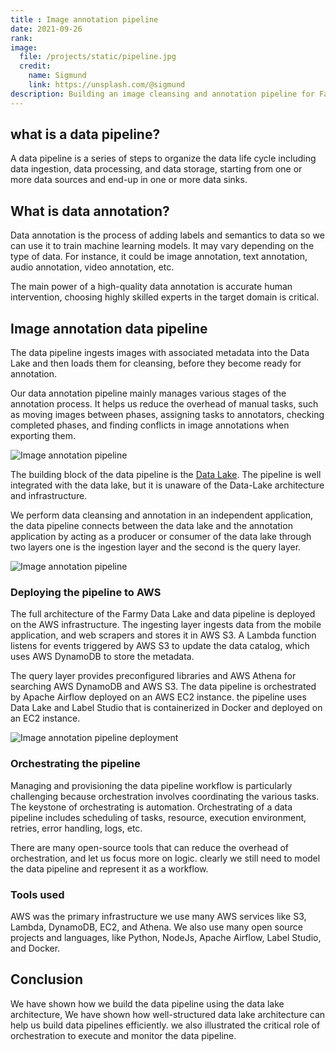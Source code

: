 ```yaml
---
title : Image annotation pipeline
date: 2021-09-26
rank:
image:
  file: /projects/static/pipeline.jpg
  credit:
    name: Sigmund
    link: https://unsplash.com/@sigmund
description: Building an image cleansing and annotation pipeline for Farmy.ai startup.
---
```


## what is a data pipeline?

A data pipeline is a series of steps to organize the data life cycle including data ingestion, data processing, and data storage, starting from one or more data sources and end-up in one or more data sinks.

## What is data annotation?

Data annotation is the process of adding labels and semantics to data so we can use it to train machine learning models. It may vary depending on the type of data. For instance, it could be image annotation, text annotation, audio annotation, video annotation, etc.

The main power of a high-quality data annotation is accurate human intervention, choosing highly skilled experts in the target domain is critical.

## Image annotation data pipeline

The data pipeline ingests images with associated metadata into the Data Lake and then loads them for cleansing, before they become ready for annotation.

Our data annotation pipeline mainly manages various stages of the annotation process. It helps us reduce the overhead of manual tasks, such as moving images between phases, assigning tasks to annotators, checking completed phases, and finding conflicts in image annotations when exporting them.

![Image annotation pipeline](/projects/static/pipeline_farmy_slide.png)

The building block of the data pipeline is the [Data Lake](/projects/farmy-data-lake). The pipeline is well integrated with the data lake, but it is unaware of the Data-Lake architecture and infrastructure.
 
We perform data cleansing and annotation in an independent application, the data pipeline connects between the data lake and the annotation application by acting as a producer or consumer of the data lake through two layers one is the ingestion layer and the second is the query layer.

![Image annotation pipeline](/projects/static/data-pipeline-intergarion-DL.svg)

### Deploying the pipeline to AWS

The full architecture of the Farmy Data Lake and data pipeline is deployed on the AWS infrastructure. The ingesting layer ingests data from the mobile application, and web scrapers and stores it in AWS S3. A Lambda function listens for events triggered by AWS S3 to update the data catalog, which uses AWS DynamoDB to store the metadata.
 
The query layer provides preconfigured libraries and AWS Athena for searching AWS DynamoDB and AWS S3. The data pipeline is orchestrated by Apache Airflow deployed on an AWS EC2 instance. the pipeline uses Data Lake and Label Studio that is containerized in Docker and deployed on an EC2 instance.

![Image annotation pipeline deployment](/projects/static/aws-complete-architercture_final.png)

### Orchestrating the pipeline

Managing and provisioning the data pipeline workflow is particularly challenging because orchestration involves coordinating the various tasks. The keystone of orchestrating is automation. Orchestrating of a data pipeline includes scheduling of tasks, resource, execution environment, retries, error handling, logs, etc.

There are many open-source tools that can reduce the overhead of orchestration, and let us focus more on logic. clearly we still need to model the data pipeline and represent it as a workflow.

### Tools used

AWS was the primary infrastructure we use many AWS services like S3, Lambda, DynamoDB, EC2, and Athena. We also use many open source projects and languages, like Python, NodeJs, Apache Airflow, Label Studio, and Docker.

## Conclusion

We have shown how we build the data pipeline using the data lake architecture, We have shown how well-structured data lake architecture can help us build data pipelines efficiently. we also illustrated the critical role of orchestration to execute and monitor the data pipeline.